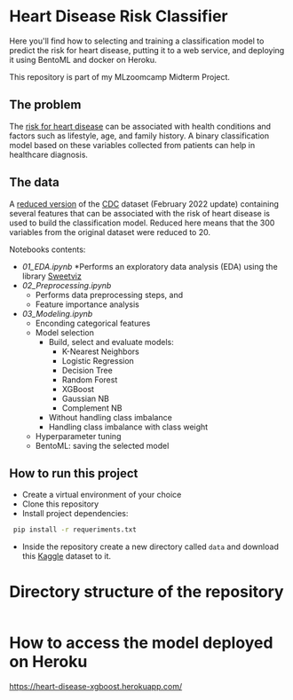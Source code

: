 # Heart Disease Risk Classifier

Here you'll find how to selecting and training a classification model to predict the risk for heart disease, putting it to a web service, and deploying it using BentoML and docker on Heroku.

This repository is part of my MLzoomcamp Midterm Project. 

## The problem

The [risk for heart disease](https://www.cdc.gov/heartdisease/risk_factors.htm) can be associated with health conditions and factors such as lifestyle, age, and family history. A binary classification model based on these variables collected from patients can help in healthcare diagnosis.

## The data

A [reduced version](https://www.kaggle.com/datasets/kamilpytlak/personal-key-indicators-of-heart-disease) of the [CDC](https://www.cdc.gov/) dataset (February 2022 update) containing several features that can be associated with the risk of heart disease is used to build the classification model. Reduced here means that the 300 variables from the original dataset were reduced to 20.  


Notebooks contents:
* _01_EDA.ipynb_
  *Performs an exploratory data analysis (EDA) using the library [Sweetviz](https://github.com/fbdesignpro/sweetviz)
* _02_Preprocessing.ipynb_
  * Performs data preprocessing steps, and
  * Feature importance analysis
* _03_Modeling.ipynb_
  * Enconding categorical features
  * Model selection 
    * Build, select and evaluate models:
      * K-Nearest Neighbors
      * Logistic Regression
      * Decision Tree
      * Random Forest
      * XGBoost
      * Gaussian NB
      * Complement NB
    * Without handling class imbalance
    * Handling class imbalance with class weight
  * Hyperparameter tuning
  * BentoML: saving the selected model

## How to run this project

* Create a virtual environment of your choice
* Clone this repository
* Install project dependencies: 
```bash
 pip install -r requeriments.txt 
```

* Inside the repository create a new directory called `data` and download this [Kaggle](https://www.kaggle.com/datasets/kamilpytlak/personal-key-indicators-of-heart-disease) dataset to it.


# Directory structure of the repository

```bash

```

# How to access the model deployed on Heroku

https://heart-disease-xgboost.herokuapp.com/